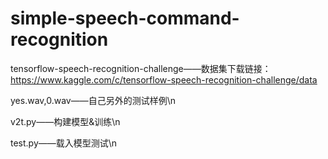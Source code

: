 # simple-speech-command-recognition
tensorflow-speech-recognition-challenge——数据集下载链接：https://www.kaggle.com/c/tensorflow-speech-recognition-challenge/data

yes.wav,0.wav——自己另外的测试样例\n

v2t.py——构建模型&训练\n

test.py——载入模型测试\n
